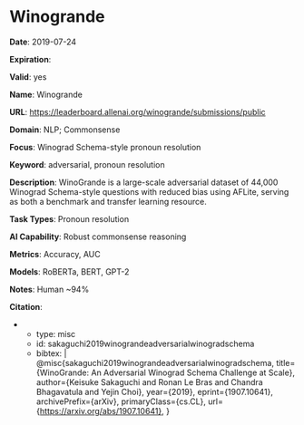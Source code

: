 # Winogrande

**Date**: 2019-07-24

**Expiration**: 

**Valid**: yes

**Name**: Winogrande

**URL**: https://leaderboard.allenai.org/winogrande/submissions/public

**Domain**: NLP; Commonsense

**Focus**: Winograd Schema-style pronoun resolution

**Keyword**: adversarial, pronoun resolution

**Description**: WinoGrande is a large-scale adversarial dataset of 44,000 Winograd Schema-style  questions with reduced bias using AFLite, serving as both a benchmark and transfer  learning resource. 

**Task Types**: Pronoun resolution

**AI Capability**: Robust commonsense reasoning

**Metrics**: Accuracy, AUC

**Models**: RoBERTa, BERT, GPT-2

**Notes**: Human ~94%

**Citation**:

-
  - type: misc
  - id: sakaguchi2019winograndeadversarialwinogradschema
  - bibtex: |
      @misc{sakaguchi2019winograndeadversarialwinogradschema, title={WinoGrande: An Adversarial Winograd Schema Challenge at Scale}, author={Keisuke Sakaguchi and Ronan Le Bras and Chandra Bhagavatula and Yejin Choi}, year={2019}, eprint={1907.10641}, archivePrefix={arXiv}, primaryClass={cs.CL}, url={https://arxiv.org/abs/1907.10641}, }

